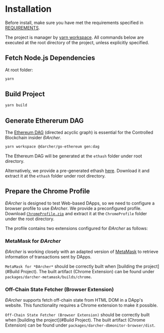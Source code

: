 # Installation

Before install, make sure you have met the requirements specified in [REQUIREMENTS](REQUIREMENTS.md).

The project is manager by [yarn workspace](https://classic.yarnpkg.com/en/docs/workspaces/). 
All commands below are executed at the root directory of the project, unless explicitly specified. 

## Fetch Node.js Dependencies

At root folder: 
```bash
yarn
```

## Build Project 

```bash
yarn build
```

## Generate Ethererum DAG

The [Ethereum DAG](https://eth.wiki/en/fundamentals/mining) (directed acyclic graph) is essential for the Controlled Blockchain insider *ĐArcher*. 

```bash
yarn workspace @darcher/go-ethereum gen:dag
```

The Ethereum DAG will be generated at the `ethash` folder under root directory.

Alternatively, we provide a pre-generated ethash [here](https://zenodo.org/record/4812350). Download it and extract it at the `ethash` folder under root directory.

## Prepare the Chrome Profile

*ĐArcher* is designed to test Web-based DApps, so we need to configure a browser profile to use *ĐArcher*.
We provide a preconfigured profile. 
Download [`ChromeProfile.zip`](https://github.com/Troublor/darcher/releases) and extract it at the `ChromeProfile` folder under the root directory.

The profile contains two extensions configured for *ĐArcher* as follows:

### MetaMask for *ĐArcher*

*ĐArcher* is working closely with an adapted version of [MetaMask](https://metamask.io/) to retrieve information of transactions sent by DApps. 

`MetaMask for *ĐArcher*` should be correctly built when [building the project](#Build Project).
The built artifact (Chrome Extension) can be found under `packages/darcher-metamask/builds/chrome`.

### Off-Chain State Fetcher (Browser Extension)

*ĐArcher* supports fetch off-chain state from HTML DOM in a DApp's website. 
This functionality requires a Chrome extension to make it possible. 

`Off-Chain State Fetcher (Browser Extension)` should be correctly built when [building the project](#Build Project).
The built artifact (Chrome Extension) can be found under `packages/darcher-dbmonitor-browser/dist`.


